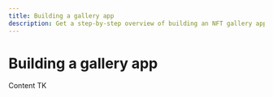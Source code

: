 ```yaml
---
title: Building a gallery app
description: Get a step-by-step overview of building an NFT gallery app in this developer-focused guide.
---
```

 # Building a gallery app

Content TK